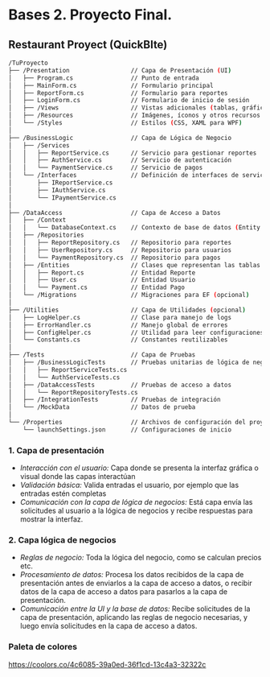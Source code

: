 # Bases 2. Proyecto Final.

## Restaurant Proyect (QuickBIte)

```bash
/TuProyecto
├── /Presentation                 // Capa de Presentación (UI)
│   ├── Program.cs                // Punto de entrada
│   ├── MainForm.cs               // Formulario principal
│   ├── ReportForm.cs             // Formulario para reportes
│   ├── LoginForm.cs              // Formulario de inicio de sesión
│   ├── /Views                    // Vistas adicionales (tablas, gráficos)
│   ├── /Resources                // Imágenes, íconos y otros recursos
│   └── /Styles                   // Estilos (CSS, XAML para WPF)
│
├── /BusinessLogic                // Capa de Lógica de Negocio
│   ├── /Services
│   │   ├── ReportService.cs      // Servicio para gestionar reportes
│   │   ├── AuthService.cs        // Servicio de autenticación
│   │   └── PaymentService.cs     // Servicio de pagos
│   └── /Interfaces               // Definición de interfaces de servicios
│       ├── IReportService.cs
│       ├── IAuthService.cs
│       └── IPaymentService.cs
│
├── /DataAccess                   // Capa de Acceso a Datos
│   ├── /Context
│   │   └── DatabaseContext.cs    // Contexto de base de datos (Entity Framework)
│   ├── /Repositories
│   │   ├── ReportRepository.cs   // Repositorio para reportes
│   │   ├── UserRepository.cs     // Repositorio para usuarios
│   │   └── PaymentRepository.cs  // Repositorio para pagos
│   ├── /Entities                 // Clases que representan las tablas de la BD
│   │   ├── Report.cs             // Entidad Reporte
│   │   ├── User.cs               // Entidad Usuario
│   │   └── Payment.cs            // Entidad Pago
│   └── /Migrations               // Migraciones para EF (opcional)
│
├── /Utilities                    // Capa de Utilidades (opcional)
│   ├── LogHelper.cs              // Clase para manejo de logs
│   ├── ErrorHandler.cs           // Manejo global de errores
│   ├── ConfigHelper.cs           // Utilidad para leer configuraciones
│   └── Constants.cs              // Constantes reutilizables
│
├── /Tests                        // Capa de Pruebas
│   ├── /BusinessLogicTests       // Pruebas unitarias de lógica de negocio
│   │   ├── ReportServiceTests.cs
│   │   └── AuthServiceTests.cs
│   ├── /DataAccessTests          // Pruebas de acceso a datos
│   │   └── ReportRepositoryTests.cs
│   ├── /IntegrationTests         // Pruebas de integración
│   └── /MockData                 // Datos de prueba
│
└── /Properties                   // Archivos de configuración del proyecto
    └── launchSettings.json       // Configuraciones de inicio
```

### **1. Capa de presentación**

- *Interacción con el usuario:* Capa donde se presenta la interfaz gráfica o visual donde las capas interactúan
- *Validación básica:* Valida entradas el usuario, por ejemplo que las entradas estén completas  
- *Comunicación con la capa de lógica de negocios:* Está capa envía las solicitudes al usuario a la lógica de negocios y recibe respuestas para mostrar la interfaz.  
### **2. Capa lógica de negocios**

- *Reglas de negocio:* Toda la lógica del negocio, como se calculan precios etc.
- *Procesamiento de datos:* Procesa los datos recibidos de la capa de presentación antes de enviarlos a la capa de acceso a datos, o recibir datos de la capa de acceso a datos para pasarlos a la capa de presentación.
- *Comunicación entre la UI y la base de datos:* Recibe solicitudes de la capa de presentación, aplicando las reglas de negocio necesarias, y luego envía solicitudes en la capa de acceso a datos.

### Paleta de colores 
https://coolors.co/4c6085-39a0ed-36f1cd-13c4a3-32322c
